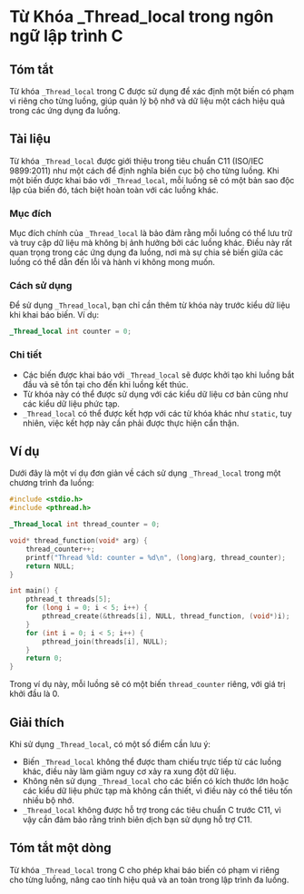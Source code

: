 <!--
Meta Description: # Từ Khóa _Thread_local trong ngôn ngữ lập trình C ## Tóm tắt Từ khóa `_Thread_local` trong C được sử dụng để xác định một biến có phạm vi riêng cho t...
Meta Keywords: _thread_local, luồng, các, biến, trong
-->

# Từ Khóa _Thread_local trong ngôn ngữ lập trình C

## Tóm tắt
Từ khóa `_Thread_local` trong C được sử dụng để xác định một biến có phạm vi riêng cho từng luồng, giúp quản lý bộ nhớ và dữ liệu một cách hiệu quả trong các ứng dụng đa luồng.

## Tài liệu
Từ khóa `_Thread_local` được giới thiệu trong tiêu chuẩn C11 (ISO/IEC 9899:2011) như một cách để định nghĩa biến cục bộ cho từng luồng. Khi một biến được khai báo với `_Thread_local`, mỗi luồng sẽ có một bản sao độc lập của biến đó, tách biệt hoàn toàn với các luồng khác.

### Mục đích
Mục đích chính của `_Thread_local` là bảo đảm rằng mỗi luồng có thể lưu trữ và truy cập dữ liệu mà không bị ảnh hưởng bởi các luồng khác. Điều này rất quan trọng trong các ứng dụng đa luồng, nơi mà sự chia sẻ biến giữa các luồng có thể dẫn đến lỗi và hành vi không mong muốn.

### Cách sử dụng
Để sử dụng `_Thread_local`, bạn chỉ cần thêm từ khóa này trước kiểu dữ liệu khi khai báo biến. Ví dụ:

```c
_Thread_local int counter = 0;
```

### Chi tiết
- Các biến được khai báo với `_Thread_local` sẽ được khởi tạo khi luồng bắt đầu và sẽ tồn tại cho đến khi luồng kết thúc.
- Từ khóa này có thể được sử dụng với các kiểu dữ liệu cơ bản cũng như các kiểu dữ liệu phức tạp.
- `_Thread_local` có thể được kết hợp với các từ khóa khác như `static`, tuy nhiên, việc kết hợp này cần phải được thực hiện cẩn thận.

## Ví dụ
Dưới đây là một ví dụ đơn giản về cách sử dụng `_Thread_local` trong một chương trình đa luồng:

```c
#include <stdio.h>
#include <pthread.h>

_Thread_local int thread_counter = 0;

void* thread_function(void* arg) {
    thread_counter++;
    printf("Thread %ld: counter = %d\n", (long)arg, thread_counter);
    return NULL;
}

int main() {
    pthread_t threads[5];
    for (long i = 0; i < 5; i++) {
        pthread_create(&threads[i], NULL, thread_function, (void*)i);
    }
    for (int i = 0; i < 5; i++) {
        pthread_join(threads[i], NULL);
    }
    return 0;
}
```

Trong ví dụ này, mỗi luồng sẽ có một biến `thread_counter` riêng, với giá trị khởi đầu là 0.

## Giải thích
Khi sử dụng `_Thread_local`, có một số điểm cần lưu ý:
- Biến `_Thread_local` không thể được tham chiếu trực tiếp từ các luồng khác, điều này làm giảm nguy cơ xảy ra xung đột dữ liệu.
- Không nên sử dụng `_Thread_local` cho các biến có kích thước lớn hoặc các kiểu dữ liệu phức tạp mà không cần thiết, vì điều này có thể tiêu tốn nhiều bộ nhớ.
- `_Thread_local` không được hỗ trợ trong các tiêu chuẩn C trước C11, vì vậy cần đảm bảo rằng trình biên dịch bạn sử dụng hỗ trợ C11.

## Tóm tắt một dòng
Từ khóa `_Thread_local` trong C cho phép khai báo biến có phạm vi riêng cho từng luồng, nâng cao tính hiệu quả và an toàn trong lập trình đa luồng.